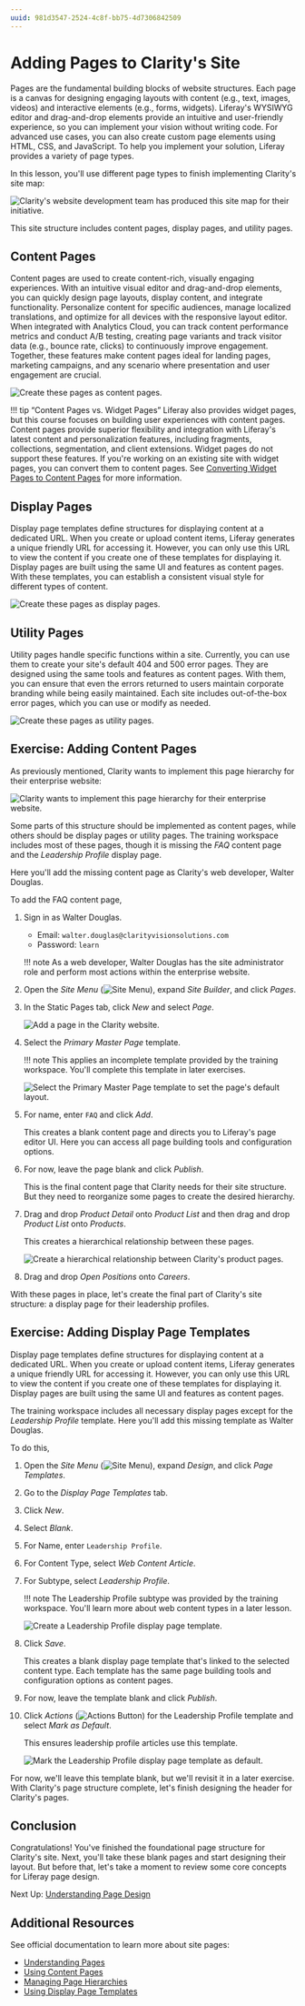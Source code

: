 ```yaml
---
uuid: 981d3547-2524-4c8f-bb75-4d7306842509
---
```

# Adding Pages to Clarity's Site

Pages are the fundamental building blocks of website structures. Each page is a canvas for designing engaging layouts with content (e.g., text, images, videos) and interactive elements (e.g., forms, widgets). Liferay's WYSIWYG editor and drag-and-drop elements provide an intuitive and user-friendly experience, so you can implement your vision without writing code. For advanced use cases, you can also create custom page elements using HTML, CSS, and JavaScript. To help you implement your solution, Liferay provides a variety of page types.

In this lesson, you'll use different page types to finish implementing Clarity's site map:

![Clarity's website development team has produced this site map for their initiative.](./adding-pages-to-claritys-site/images/01.png)

This site structure includes content pages, display pages, and utility pages.

## Content Pages

Content pages are used to create content-rich, visually engaging experiences. With an intuitive visual editor and drag-and-drop elements, you can quickly design page layouts, display content, and integrate functionality. Personalize content for specific audiences, manage localized translations, and optimize for all devices with the responsive layout editor. When integrated with Analytics Cloud, you can track content performance metrics and conduct A/B testing, creating page variants and track visitor data (e.g., bounce rate, clicks) to continuously improve engagement. Together, these features make content pages ideal for landing pages, marketing campaigns, and any scenario where presentation and user engagement are crucial.

![Create these pages as content pages.](./adding-pages-to-claritys-site/images/02.png)

<!--TASK: Update img -->

!!! tip “Content Pages vs. Widget Pages”
    Liferay also provides widget pages, but this course focuses on building user experiences with content pages. Content pages provide superior flexibility and integration with Liferay's latest content and personalization features, including fragments, collections, segmentation, and client extensions. Widget pages do not support these features. If you're working on an existing site with widget pages, you can convert them to content pages. See [Converting Widget Pages to Content Pages](https://learn.liferay.com/w/dxp/site-building/creating-pages/using-widget-pages/converting-widget-pages-to-content-pages) for more information.

<!--TASK:
### Parent and Child Pages

Explain the value of defining these relationships for content pages. Also note that the Open Positions page is a child of the Careers page. 
-->

## Display Pages

Display page templates define structures for displaying content at a dedicated URL. When you create or upload content items, Liferay generates a unique friendly URL for accessing it. However, you can only use this URL to view the content if you create one of these templates for displaying it. Display pages are built using the same UI and features as content pages. With these templates, you can establish a consistent visual style for different types of content.

![Create these pages as display pages.](./adding-pages-to-claritys-site/images/03.png)

<!--TASK: Update img -->

<!--TASK:
### Default Templates

Explain how applying a display page works... we will need to mark the category and product display pages and as the default for their content type.
-->

## Utility Pages

Utility pages handle specific functions within a site. Currently, you can use them to create your site's default 404 and 500 error pages. They are designed using the same tools and features as content pages. With them, you can ensure that even the errors returned to users maintain corporate branding while being easily maintained. Each site includes out-of-the-box error pages, which you can use or modify as needed.

![Create these pages as utility pages.](./adding-pages-to-claritys-site/images/04.png)

<!--TASK: Update img -->

## Exercise: Adding Content Pages

<!-- Exercise 6a -->

As previously mentioned, Clarity wants to implement this page hierarchy for their enterprise website:

![Clarity wants to implement this page hierarchy for their enterprise website.](./adding-pages-to-claritys-site/images/05.png)

Some parts of this structure should be implemented as content pages, while others should be display pages or utility pages. The training workspace includes most of these pages, though it is missing the *FAQ* content page and the *Leadership Profile* display page.

Here you'll add the missing content page as Clarity's web developer, Walter Douglas.

To add the FAQ content page,

1. Sign in as Walter Douglas.

   * Email: `walter.douglas@clarityvisionsolutions.com`
   * Password: `learn`

   !!! note
       As a web developer, Walter Douglas has the site administrator role and perform most actions within the enterprise website.

1. Open the *Site Menu* (![Site Menu](../../images/icon-product-menu.png)), expand *Site Builder*, and click *Pages*.

1. In the Static Pages tab, click *New* and select *Page*.

   ![Add a page in the Clarity website.](./adding-pages-to-claritys-site/images/06.png)

1. Select the *Primary Master Page* template.

   !!! note
       This applies an incomplete template provided by the training workspace. You'll complete this template in later exercises.

   ![Select the Primary Master Page template to set the page's default layout.](./adding-pages-to-claritys-site/images/07.png)

1. For name, enter `FAQ` and click *Add*.

   This creates a blank content page and directs you to Liferay's page editor UI. Here you can access all page building tools and configuration options.

   <!--TASK: Assess whether users should add the FAQ to the Resources navigation menu here instead of later.-->

1. For now, leave the page blank and click *Publish*.

   This is the final content page that Clarity needs for their site structure. But they need to reorganize some pages to create the desired hierarchy.

1. Drag and drop *Product Detail* onto *Product List* and then drag and drop *Product List* onto *Products*.

   This creates a hierarchical relationship between these pages.

   ![Create a hierarchical relationship between Clarity's product pages.](./adding-pages-to-claritys-site/images/08.png)

1. Drag and drop *Open Positions* onto *Careers*.

With these pages in place, let's create the final part of Clarity's site structure: a display page for their leadership profiles.

## Exercise: Adding Display Page Templates

<!-- Exercise 6b -->

Display page templates define structures for displaying content at a dedicated URL. When you create or upload content items, Liferay generates a unique friendly URL for accessing it. However, you can only use this URL to view the content if you create one of these templates for displaying it. Display pages are built using the same UI and features as content pages.

The training workspace includes all necessary display pages except for the *Leadership Profile* template. Here you'll add this missing template as Walter Douglas.

To do this,

1. Open the *Site Menu* (![Site Menu](../../images/icon-product-menu.png)), expand *Design*, and click *Page Templates*.

1. Go to the *Display Page Templates* tab.

1. Click *New*.

1. Select *Blank*.

1. For Name, enter `Leadership Profile`.

1. For Content Type, select *Web Content Article*.

1. For Subtype, select *Leadership Profile*.

   !!! note
       The Leadership Profile subtype was provided by the training workspace. You'll learn more about web content types in a later lesson.

   ![Create a Leadership Profile display page template.](./adding-pages-to-claritys-site/images/09.png)

1. Click *Save*.

   This creates a blank display page template that's linked to the selected content type. Each template has the same page building tools and configuration options as content pages.

1. For now, leave the template blank and click *Publish*.

1. Click *Actions* (![Actions Button](../../images/icon-actions.png)) for the Leadership Profile template and select *Mark as Default*.

   This ensures leadership profile articles use this template.

   ![Mark the Leadership Profile display page template as default.](./adding-pages-to-claritys-site/images/10.png)

For now, we'll leave this template blank, but we'll revisit it in a later exercise. With Clarity's page structure complete, let's finish designing the header for Clarity's pages.

## Conclusion

Congratulations! You've finished the foundational page structure for Clarity's site. Next, you'll take these blank pages and start designing their layout. But before that, let's take a moment to review some core concepts for Liferay page design.

Next Up: [Understanding Page Design](./understanding-page-design.md)

## Additional Resources

See official documentation to learn more about site pages:

* [Understanding Pages](https://learn.liferay.com/w/dxp/site-building/creating-pages/understanding-pages)
* [Using Content Pages](https://learn.liferay.com/w/dxp/site-building/creating-pages/using-content-pages)
* [Managing Page Hierarchies](https://learn.liferay.com/w/dxp/site-building/site-navigation/managing-page-hierarchies)
* [Using Display Page Templates](https://learn.liferay.com/w/dxp/site-building/displaying-content/using-display-page-templates)

